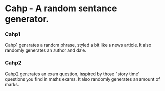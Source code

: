 # Cahp - A random sentance generator.
### Cahp1
Cahp1 generates a random phrase, styled a bit like a news article. It also randomly generates an author and date.
### Cahp2 
Cahp2 generates an exam question, inspired by those "story time" questions you find in maths exams. It also randomly generates an amount of marks.